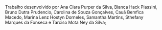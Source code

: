   Trabalho desenvolvido por Ana Clara Purper da Silva, Bianca Hack Piassini, Bruno Dutra Prudencio, Carolina de Souza Gonçalves, Cauã Bemfica Macedo, Marina Lenz Hostyn Dorneles, Samantha Martins, Sthefany Marques da Fonseca e Tarciso Mota Ney da Silva;
